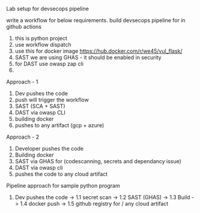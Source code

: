 Lab setup for devsecops pipeline

write a workflow for below requirements.
build devsecops pipeline for in github actions 
1. this is python project 
2. use workflow dispatch
3. use this for docker image https://hub.docker.com/r/we45/vul_flask/
4. SAST we are using GHAS - it should be enabled in security
6. for DAST use owasp zap cli
7. 

Approach - 1

1. Dev pushes the code
2. push will trigger the workflow
3. SAST (SCA + SAST)
4. DAST via owasp CLI
5. building docker
6. pushes to any artifact (gcp + azure)

Approach - 2

1. Developer pushes the code
2. Building docker
3. SAST via GHAS for (codescanning, secrets and dependancy issue)
4. DAST via owasp cli
5. pushes the code to any cloud artifact
   

Pipeline approach for sample python program
1. Dev pushes the code -> 1.1 secret scan -> 1.2 SAST (GHAS) -> 1.3 Build -> 1.4 docker push -> 1.5 github registry for / any cloud artifact
